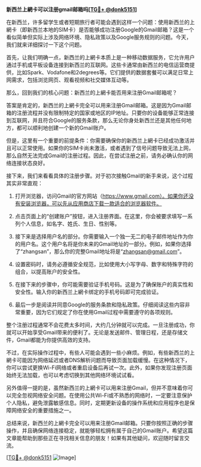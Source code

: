 **新西兰上網卡可以注册gmail邮箱吗[[TG💪+ @donk5151](https://t.me/s/donk5151)]**

在新西兰，许多留学生或者短期旅行者可能会遇到这样一个问题：使用新西兰的上網卡（即新西兰本地的SIM卡）是否能够成功注册Google的Gmail邮箱？这是一个看似简单但实际上涉及网络环境、隐私政策以及Google服务规则的问题。今天，我们就来详细探讨一下这个问题。

首先，让我们明确一点，新西兰的上網卡本质上是一种移动数据服务，它允许用户通过手机或平板设备连接到新西兰的互联网。这些卡通常由新西兰的电信运营商提供，比如Spark、Vodafone和2degrees等。它们提供的数据套餐可以满足日常上网需求，包括浏览网页、观看视频和社交媒体互动等。

那么，回到我们的核心问题：新西兰的上網卡能否用来注册Gmail邮箱呢？

答案是肯定的，新西兰的上網卡完全可以用来注册Gmail邮箱。这是因为Gmail邮箱的注册流程并没有限制特定的国家或地区的IP地址。只要你的设备能够正常连接到互联网，并且符合Google的服务条款，那么无论你身处新西兰还是其他任何地方，都可以顺利地创建一个新的Gmail账户。

但是，这里有一个重要的前提条件：你需要确保你的新西兰上網卡已经成功激活并且可以正常使用。如果你的SIM卡尚未激活，或者遇到了信号问题导致无法上网，那么自然无法完成Gmail的注册过程。因此，在尝试注册之前，请务必确认你的网络连接状态良好。

接下来，我们来看看具体的注册步骤。对于初次接触Gmail的新手来说，这个过程其实非常直观：

1. 打开浏览器，访问Gmail的官方网站（https://www.gmail.com）。如果你还没有安装浏览器，可以先从应用商店下载一款适合的浏览器软件。
   
2. 点击页面上的“创建账户”按钮，进入注册界面。在这里，你会被要求填写一系列个人信息，如名字、姓氏、生日、性别等。

3. 接下来是选择用户名的部分。你需要输入一个独一无二的电子邮件地址作为你的用户名。这个用户名将是你未来的Gmail地址的一部分。例如，如果你选择了“zhangsan”，那么你的完整Gmail地址将是“zhangsan@gmail.com”。

4. 设置密码时，请务必遵循安全规范，比如使用大小写字母、数字和特殊字符的组合，以提高账户的安全性。

5. 在接下来的步骤中，你可能需要验证手机号码。这是为了确保账户的真实性和安全性。输入你的新西兰上網卡绑定的手机号码即可完成验证。

6. 最后一步是阅读并同意Google的服务条款和隐私政策。仔细阅读这些内容非常重要，因为它们规定了你在使用Gmail过程中需要遵守的各项规则。

整个注册过程通常不会花费太多时间，大约几分钟就可以完成。一旦注册成功，你就可以开始享受Gmail带来的便利了。无论是发送邮件、管理日程，还是存储文件，Gmail都能为你提供高效的支持。

不过，在实际操作过程中，有些人可能会遇到一些小麻烦。例如，有些新西兰的上網卡可能因为网络延迟或者DNS解析问题而导致页面加载缓慢。在这种情况下，你可以尝试更换Wi-Fi网络或者重启设备后再试一次。此外，如果你发现注册页面始终无法加载，也可以考虑切换到其他网络环境试试看。

另外值得一提的是，虽然新西兰的上網卡可以用来注册Gmail，但并不意味着你可以完全忽视网络安全问题。在使用公共Wi-Fi或不熟悉的网络时，一定要注意保护个人隐私，避免泄露敏感信息。同时，定期更新设备的操作系统和应用程序也是保障网络安全的重要措施之一。

总结来说，新西兰的上網卡完全可以用来注册Gmail邮箱。只要你按照正确的步骤操作，并且确保网络连接稳定，就能够轻松拥有属于自己的Gmail账户。希望这篇文章能帮助到那些正在寻找相关信息的朋友！如果有其他疑问，欢迎随时留言交流。

[[TG💪+ @donk5151](https://t.me/s/donk5151) ![Image](https://i.postimg.cc/rwNCRYN7/Snipaste-2025-04-30-17-27-05.png)]